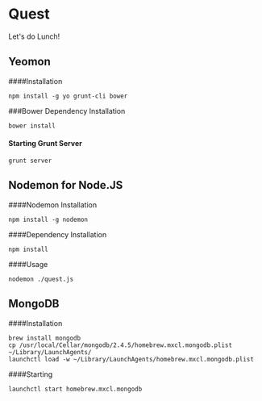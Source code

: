 Quest
=====

Let's do Lunch!

Yeomon
-------------------------

####Installation

```
npm install -g yo grunt-cli bower
```

###Bower Dependency Installation
```
bower install
```

#### Starting Grunt Server
```
grunt server
```



Nodemon for Node.JS
-------------------

####Nodemon Installation
```
npm install -g nodemon

```

####Dependency Installation
```
npm install
```


####Usage
```
nodemon ./quest.js
```



MongoDB
-------------------------

####Installation
```
brew install mongodb
cp /usr/local/Cellar/mongodb/2.4.5/homebrew.mxcl.mongodb.plist ~/Library/LaunchAgents/
launchctl load -w ~/Library/LaunchAgents/homebrew.mxcl.mongodb.plist
```

####Starting
```
launchctl start homebrew.mxcl.mongodb
```